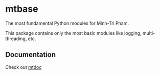 # mtbase
The most fundamental Python modules for Minh-Tri Pham.

This package contains only the most basic modules like logging, multi-threading, etc.

## Documentation

Check out [mtdoc](https://mtdoc.readthedocs.io/)
